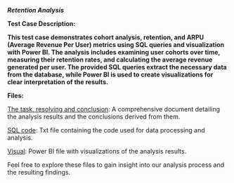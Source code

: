***Retention Analysis***

**Test Case Description:**

**This test case demonstrates cohort analysis, retention, and ARPU (Average Revenue Per User) metrics using SQL queries and visualization with Power BI. The analysis includes examining user cohorts over time, measuring their retention rates, and calculating the average revenue generated per user. The provided SQL queries extract the necessary data from the database, while Power BI is used to create visualizations for clear interpretation of the results.**

**Files:**


[The task, resolving and conclusion](https://docs.google.com/document/d/1rwBdB0FHvQVCilTZL7aFneDjkZz02GscRCMpcEfgma4/edit?usp=sharing): A comprehensive document detailing the analysis results and the conclusions derived from them.

[SQL code](https://github.com/IrinaMoshik/data_analyst_portfolio/blob/main/Test_case_retention/sql_queries_retention.txt): Txt file containing the code used for data processing and analysis.

[Visual](https://app.powerbi.com/view?r=eyJrIjoiNWQwYzEwOGYtNDBmNi00MzQwLWEyNmItYThlZTEwMzQ2MDUzIiwidCI6ImFkZGFhOWZlLTliNWUtNDRiNy1iYTE5LTM0OGVmYWY2YzgyZCIsImMiOjl9): Power BI file with visualizations of the analysis results.


Feel free to explore these files to gain insight into our analysis process and the resulting findings. 